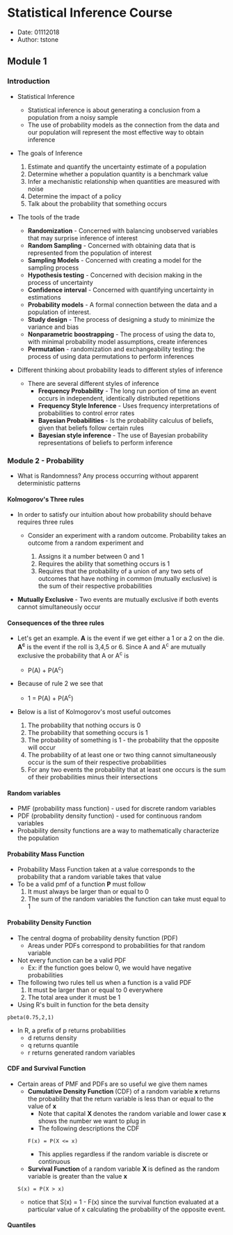 # Statistical Inference Course
* Date: 01112018
* Author: tstone

## Module 1

### Introduction

* Statistical Inference

  * Statistical inference is about generating a conclusion from a population from a noisy sample
  * The use of probability models as the connection from the data and our population will represent the most effective way to obtain inference

* The goals of Inference  
  1. Estimate and quantify the uncertainty estimate of a population
  2. Determine whether a population quantity is a benchmark value
  3. Infer a mechanistic relationship when quantities are measured with noise
  4. Determine the impact of a policy
  5. Talk about the probability that something occurs
* The tools of the trade
  * <b>Randomization</b> - Concerned with balancing unobserved variables that may surprise inference of interest
  * <b>Random Sampling</b> - Concerned with obtaining data that is represented from the population of interest
  * <b>Sampling Models</b> - Concerned with creating a model for the sampling process
  * <b>Hypothesis testing</b> - Concerned with decision making in the process of uncertainty
  * <b>Confidence interval</b> - Concerned with quantifying uncertainty in estimations
  * <b>Probability models</b> - A formal connection between the data and a population of interest.
  * <b>Study design</b> - The process of designing a study to minimize the variance and bias
  * <b>Nonparametric boostrapping</b> - The process of using the data to, with minimal probability model assumptions, create inferences
  * <b>Permutation</b> - randomization and exchangeability testing: the process of using data permutations to perform inferences

* Different thinking about probability leads to different styles of inference
  * There are several different styles of inference
    * <b>Frequency Probability</b> - The long run portion of time an event occurs in independent, identically distributed repetitions
    * <b>Frequency Style Inference</b> - Uses frequency interpretations of probabilities to control error rates
    * <b> Bayesian Probabilities </b> - Is the probability calculus of beliefs, given that beliefs follow certain rules
    * <b> Bayesian style inference </b> - The use of Bayesian probability representations of beliefs to perform inference

### Module 2 - Probability

* What is Randomness? Any process occurring without apparent deterministic patterns

#### Kolmogorov's Three rules
  * In order to satisfy our intuition about how probability should behave requires three rules

    * Consider an experiment with a random outcome. Probability takes an outcome from a random experiment and

      1. Assigns it a number between 0 and 1
      2. Requires the ability that something occurs is 1
      3. Requires that the probability of a union of any two sets of outcomes that have nothing in common (mutually exclusive) is the sum of their respective probabilities
  * <b> Mutually Exclusive </b> - Two events are mutually exclusive if both events cannot simultaneously occur

#### Consequences of the three rules
  * Let's get an example. <b>A</b> is the event if we get either a 1 or a 2 on the die. <b>A<sup>c</sup></b> is the event if the roll is 3,4,5 or 6. Since A and A<sup>c</sup> are mutually exclusive the probability that A or A<sup>c</sup> is

    * P(A) + P(A<sup>c</sup>)
  * Because of rule 2 we see that
    * 1 = P(A) + P(A<sup>c</sup>)
  * Below is a list of Kolmogorov's most useful outcomes
    1. The probability that nothing occurs is 0
    2. The probability that something occurs is 1
    3. The probability of something is 1 - the probability that the opposite will occur
    4. The probability of at least one or two thing cannot simultaneously occur is the sum of their respective probabilities
    5. For any two events the probability that at least one occurs is the sum of their probabilities minus their intersections

#### Random variables
  * PMF (probability mass function) - used for discrete random variables
  * PDF (probability density function) - used for continuous random variables
  * Probability density functions are a way to mathematically characterize the population

#### Probability Mass Function
  * Probability Mass Function taken at a value corresponds to the probability that a random variable takes that value
  * To be a valid pmf of a function <b>P</b> must follow
    1. It must always be larger than or equal to 0
    2. The sum of the random variables the function can take must equal to 1

#### Probability Density Function
  * The central dogma of probability density function (PDF)
    * Areas under PDFs correspond to probabilities for that random variable
  * Not every function can be a valid PDF
    * Ex: if the function goes below 0, we would have negative probabilities
  * The following two rules tell us when a function is a valid PDF
    1. It must be larger than or equal to 0 everywhere
    2. The total area under it must be 1
  * Using R's built in function for the beta density
  ````
  pbeta(0.75,2,1)
  ````
  * In R, a prefix of p returns probabilities
    * d returns density
    * q returns quantile
    * r returns generated random variables

#### CDF and Survival Function
  * Certain areas of PMF and PDFs are so useful we give them names
    * <b> Cumulative Density Function </b> (CDF) of a random variable <b> x </b> returns the probability that the return variable is less than or equal to the value of <b> x </b>
      * Note that capital <b> X </b> denotes the random variable and lower case <b> x </b> shows the number we want to plug in
      *  The following descriptions the CDF
      ````
      F(x) = P(X <= x)
      ````
      * This applies regardless if the random variable is discrete or continuous
    * <b> Survival Function </b> of a random variable <b> X </b> is defined as the random variable is greater than the value <b> x </b>
    ````
    S(x) = P(X > x)
    ````
      * notice that S(x) = 1 - F(x) since the survival function evaluated at a particular value of x calculating the probability of the opposite event.

#### Quantiles 
